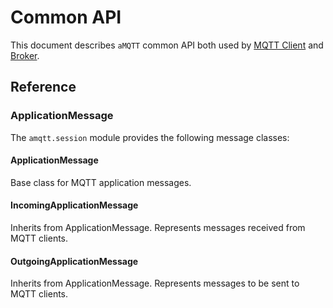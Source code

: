 # Common API

This document describes `aMQTT` common API both used by [MQTT Client](client.md) and [Broker](broker.md).

## Reference

### ApplicationMessage

The `amqtt.session` module provides the following message classes:

#### ApplicationMessage

Base class for MQTT application messages.

#### IncomingApplicationMessage

Inherits from ApplicationMessage. Represents messages received from MQTT clients.

#### OutgoingApplicationMessage

Inherits from ApplicationMessage. Represents messages to be sent to MQTT clients.
